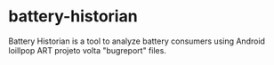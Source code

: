 battery-historian
=================

Battery Historian is a tool to analyze battery consumers using Android loillpop ART projeto volta  "bugreport" files.

